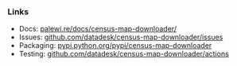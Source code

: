 ### Links

* Docs: [palewi.re/docs/census-map-downloader/](https://palewi.re/docs/census-map-downloader/)
* Issues: [github.com/datadesk/census-map-downloader/issues](https://github.com/datadesk/census-map-downloader/issues)
* Packaging: [pypi.python.org/pypi/census-map-downloader](https://pypi.python.org/pypi/census-map-downloader)
* Testing: [github.com/datadesk/census-map-downloader/actions](https://github.com/datadesk/census-map-downloader/actions)
